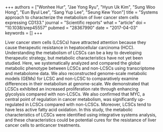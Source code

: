 +++
authors = ["Wonhee Hur", "Jae Yong Ryu", "Hyun Uk Kim", "Sung Woo Hong", "Eun Byul Lee", "Sang Yup Lee", "Seung Kew Yoon"]
title = "Systems approach to characterize the metabolism of liver cancer stem cells expressing CD133."
journal = "Scientific reports"
what = "article"
doi = "10.1038/srep45557"
pubmed = "28367990"
date = "2017-04-03"
keywords = []
+++

Liver cancer stem cells (LCSCs) have attracted attention because they cause therapeutic resistance in hepatocellular carcinoma (HCC). Understanding the metabolism of LCSCs can be a key to developing therapeutic strategy, but metabolic characteristics have not yet been studied. Here, we systematically analyzed and compared the global metabolic phenotype between LCSCs and non-LCSCs using transcriptome and metabolome data. We also reconstructed genome-scale metabolic models (GEMs) for LCSC and non-LCSC to comparatively examine differences in their metabolism at genome-scale. We demonstrated that LCSCs exhibited an increased proliferation rate through enhancing glycolysis compared with non-LCSCs. We also confirmed that MYC, a central point of regulation in cancer metabolism, was significantly up-regulated in LCSCs compared with non-LCSCs. Moreover, LCSCs tend to have less active fatty acid oxidation. In this study, the metabolic characteristics of LCSCs were identified using integrative systems analysis, and these characteristics could be potential cures for the resistance of liver cancer cells to anticancer treatments.